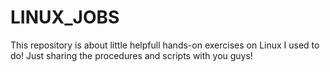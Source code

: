 # LINUX_JOBS

This repository is about little helpfull hands-on exercises on Linux I used to do! Just sharing the procedures and scripts with you guys!
